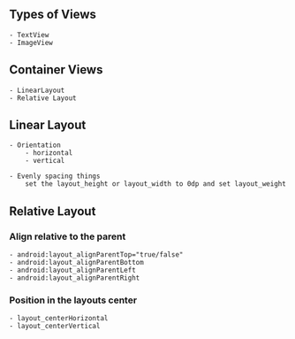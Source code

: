 ## Types of Views
    - TextView
    - ImageView
    
## Container Views
    - LinearLayout
    - Relative Layout

## Linear Layout
    - Orientation
        - horizontal
        - vertical
        
    - Evenly spacing things
        set the layout_height or layout_width to 0dp and set layout_weight

## Relative Layout
### Align relative to the parent
    - android:layout_alignParentTop="true/false"
    - android:layout_alignParentBottom
    - android:layout_alignParentLeft
    - android:layout_alignParentRight

### Position in the layouts center
    - layout_centerHorizontal
    - layout_centerVertical

